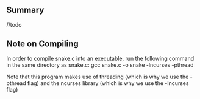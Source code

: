 ## Summary

//todo

## Note on Compiling

In order to compile snake.c into an executable, run the following command in the same directory as snake.c:
  gcc snake.c -o snake -lncurses -pthread
  
Note that this program makes use of threading (which is why we use the -pthread flag) and the ncurses library (which is why we use the -lncurses flag)
